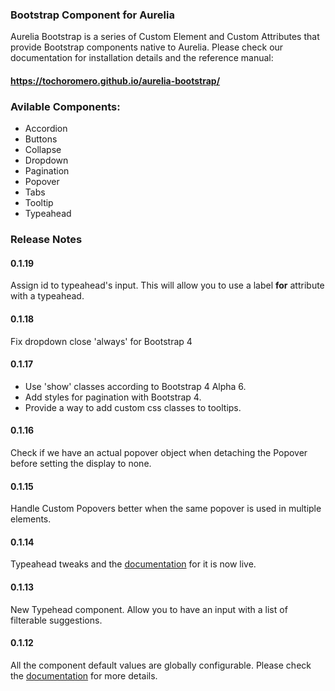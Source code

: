 ### Bootstrap Component for Aurelia

Aurelia Bootstrap is a series of Custom Element and Custom Attributes that provide Bootstrap components native to Aurelia.
Please check our documentation for installation details and the reference manual:
#### https://tochoromero.github.io/aurelia-bootstrap/

### Avilable Components:
* Accordion
* Buttons
* Collapse
* Dropdown
* Pagination
* Popover
* Tabs
* Tooltip
* Typeahead

### Release Notes

#### 0.1.19
Assign id to typeahead's input. This will allow you to use a label <strong>for</strong> attribute with a typeahead.

#### 0.1.18
Fix dropdown close 'always' for Bootstrap 4

#### 0.1.17
* Use 'show' classes according to Bootstrap 4 Alpha 6.
* Add styles for pagination with Bootstrap 4.
* Provide a way to add custom css classes to tooltips.

#### 0.1.16
Check if we have an actual popover object when detaching the Popover before setting the display to none.

#### 0.1.15
Handle Custom Popovers better when the same popover is used in multiple elements.

#### 0.1.14
Typeahead tweaks and the [documentation](https://tochoromero.github.io/aurelia-bootstrap/#/typeahead) for it is now live.

#### 0.1.13
New Typehead component. Allow you to have an input with a list of filterable suggestions.

#### 0.1.12
All the component default values are globally configurable. Please check the [documentation](https://tochoromero.github.io/aurelia-bootstrap/#/defaults) for more details.


